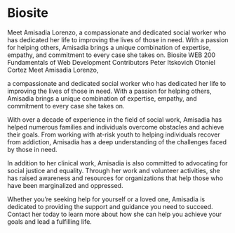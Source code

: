 # Biosite
Meet Amisadia Lorenzo, a compassionate and dedicated social worker who has dedicated her life to improving the lives of those in need. With a passion for helping others, Amisadia brings a unique combination of expertise, empathy, and commitment to every case she takes on.
Biosite
WEB 200 Fundamentals of Web Development
Contributors
Peter Itskovich
Otoniel Cortez
Meet Amisadia Lorenzo,

a compassionate and dedicated social worker who has dedicated her life to improving the lives of those in need. With a passion for helping others, Amisadia brings a unique combination of expertise, empathy, and commitment to every case she takes on.

With over a decade of experience in the field of social work, Amisadia has helped numerous families and individuals overcome obstacles and achieve their goals. From working with at-risk youth to helping individuals recover from addiction, Amisadia has a deep understanding of the challenges faced by those in need.

In addition to her clinical work, Amisadia is also committed to advocating for social justice and equality. Through her work and volunteer activities, she has raised awareness and resources for organizations that help those who have been marginalized and oppressed.

Whether you’re seeking help for yourself or a loved one, Amisadia is dedicated to providing the support and guidance you need to succeed. Contact her today to learn more about how she can help you achieve your goals and lead a fulfilling life.
